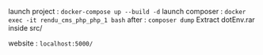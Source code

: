 launch project : ```docker-compose up --build -d```
launch composer : ```docker exec -it rendu_cms_php_php_1 bash```
after : ```composer dump```
Extract dotEnv.rar inside src/

website : ```localhost:5000/```
